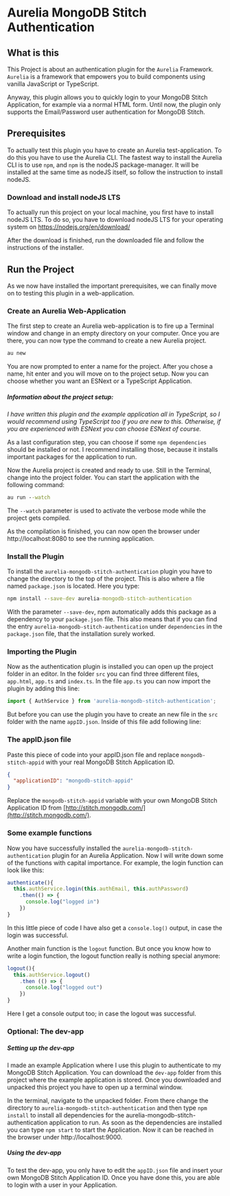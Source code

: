 # Aurelia MongoDB Stitch Authentication
## What is this
This Project is about an authentication plugin for the `Aurelia` Framework. `Aurelia` is a framework that empowers you to build components using vanilla JavaScript or TypeScript.

Anyway, this plugin allows you to quickly login to your MongoDB Stitch Application, for example via a normal HTML form. Until now, the plugin only supports the Email/Password user authentication for MongoDB Stitch.

## Prerequisites
To actually test this plugin you have to create an Aurelia test-application. To do this you have to use the Aurelia CLI. The fastest way to install the Aurelia CLI is to use `npm`, and `npm` is the nodeJS package-manager. It will be installed at the same time as nodeJS itself, so follow the instruction to install nodeJS.

### Download and install nodeJS LTS
To actually run this project on your local machine, you first have to install nodeJS LTS.
To do so, you have to download nodeJS LTS for your operating system on https://nodejs.org/en/download/

After the download is finished, run the downloaded file and follow the instructions of the installer.

## Run the Project
As we now have installed the important prerequisites, we can finally move on to testing this plugin in a web-application.

### Create an Aurelia Web-Application
The first step to create an Aurelia web-application is to fire up a Terminal window and change in an empty directory on your computer. Once you are there, you can now type the command to create a new Aurelia project.

```cmd
au new
```
You are now prompted to enter a name for the project. After you chose a name, hit enter and you will move on to the project setup. Now you can choose whether you want an ESNext or a TypeScript Application.

##### _Information about the project setup:_
_I have written this plugin and the example application all in TypeScript, so I would recommend using TypeScript too if you are new to this. Otherwise, if you are experienced with ESNext you can choose ESNext of course._

As a last configuration step, you can choose if some `npm dependencies` should be installed or not. I recommend installing those, because it installs important packages for the application to run.

Now the Aurelia project is created and ready to use. Still in the Terminal, change into the project folder. You can start the application with the following command:
```cmd
au run --watch
```
The `--watch` parameter is used to activate the verbose mode while the project gets compiled.

As the compilation is finished, you can now open the browser under http://localhost:8080 to see the running application.

### Install the Plugin
To install the `aurelia-mongodb-stitch-authentication` plugin you have to change the directory to the top of the project. This is also where a file named `package.json` is located. Here you type:
```cmd
npm install --save-dev aurelia-mongodb-stitch-authentication
```
With the parameter `--save-dev`, npm automatically adds this package as a dependency to your `package.json` file.
This also means that if you can find the entry `aurelia-mongodb-stitch-authentication` under `dependencies` in the `package.json` file, that the installation surely worked.

### Importing the Plugin
Now as the authentication plugin is installed you can open up the project folder in an editor. In the folder `src` you can find three different files, `app.html`, `app.ts` and `index.ts`. In the file `app.ts` you can now import the plugin by adding this line:
```ts
import { AuthService } from 'aurelia-mongodb-stitch-authentication';
```
But before you can use the plugin you have to create an new file in the `src` folder with the name `appID.json`. Inside of this file add following line:

### The appID.json file
Paste this piece of code into your appID.json file and replace `mongodb-stitch-appid` with your real MongoDB Stitch Application ID.
```json
{
  "applicationID": "mongodb-stitch-appid"
}
```
Replace the `mongodb-stitch-appid` variable with your own MongoDB Stitch Application ID from [http://stitch.mongodb.com/](http://stitch.mongodb.com/).

### Some example functions
Now you have successfully installed the `aurelia-mongodb-stitch-authentication` plugin for an Aurelia Application. Now I will write down some of the functions with capital importance. For example, the login function can look like this:
```ts
authenticate(){
  this.authService.login(this.authEmail, this.authPassword)
    .then(() => {
      console.log("logged in")
    })
}
```
In this little piece of code I have also get a `console.log()` output, in case the login was successful.

Another main function is the `logout` function. But once you know how to write a login function, the logout function really is nothing special anymore:
```ts
logout(){
  this.authService.logout()
    .then (() => {
      console.log("logged out")
    })
}
```
Here I get a console output too; in case the logout was successful.

### Optional: The dev-app
##### Setting up the dev-app
I made an example Application where I use this plugin to authenticate to my MongoDB Stitch Application. You can download the `dev-app` folder from this project where the example application is stored. Once you downloaded and unpacked this project you have to open up a terminal window.

In the terminal, navigate to the unpacked folder.
From there change the directory to `aurelia-mongodb-stitch-authentication` and then type `npm install` to install all dependencies for the aurelia-mongodb-stitch-authentication application to run. As soon as the dependencies are installed you can type `npm start` to start the Application. Now it can be reached in the browser under http://localhost:9000.

##### Using the dev-app
To test the dev-app, you only have to edit the `appID.json` file and insert your own MongoDB Stitch Application ID. Once you have done this, you are able to login with a user in your Application.
